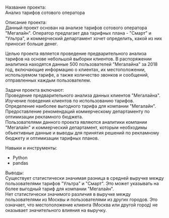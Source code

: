Название проекта:<br>
Анализ тарифов сотового оператора

Описание проекта:<br>
Данный проект основан на анализе тарифов сотового оператора "Мегалайн". Оператор предлагает два тарифных плана - "Смарт" и "Ультра", и коммерческий департамент хочет определить, какой из них приносит больше денег.

Целью проекта является проведение предварительного анализа тарифов на основе небольшой выборки клиентов. В распоряжении аналитика находятся данные 500 пользователей "Мегалайна" за 2018 год, включающие информацию о клиентах, их местоположении, используемом тарифе, а также количество звонков и сообщений, отправленных каждым пользователем.

Задачи проекта включают:<br>
Проведение предварительного анализа данных клиентов "Мегалайна".<br>
Изучение поведения клиентов по использованию тарифов.<br>
Определение наиболее выгодного тарифа для компании "Мегалайн".<br>
Предоставление рекомендаций коммерческому департаменту по оптимизации рекламного бюджета.<br>
Пользователями данного проекта являются аналитики компании "Мегалайн" и коммерческий департамент, которым необходимы объективные данные и выводы для принятия решений по рекламному бюджету и оптимизации тарифных планов.

Навыки и инструменты:
- Python
- pandas

Выводы:<br>
Существует статистически значимая разница в средней выручке между пользователями тарифов "Ультра" и "Смарт". Это может указывать на более выгодный тариф для компании "Мегалайн".<br>
Нет статистически значимого различия в выручке между пользователями из Москвы и пользователями из других городов. Это означает, что местоположение клиента (Москва или другой город) не оказывает значительного влияния на выручку.
